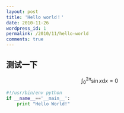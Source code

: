 ```yaml
---
layout: post
title: 'Hello world！'
date: 2010-11-26
wordpress_id: 1
permalink: /2010/11/hello-world
comments: true
---
```

## 测试一下

$$
\int_0^{2\pi}\sin x \mathrm{d}x = 0
$$

```python
#!/usr/bin/env python
if __name__=='__main__':
    print "Hello World!"
```

